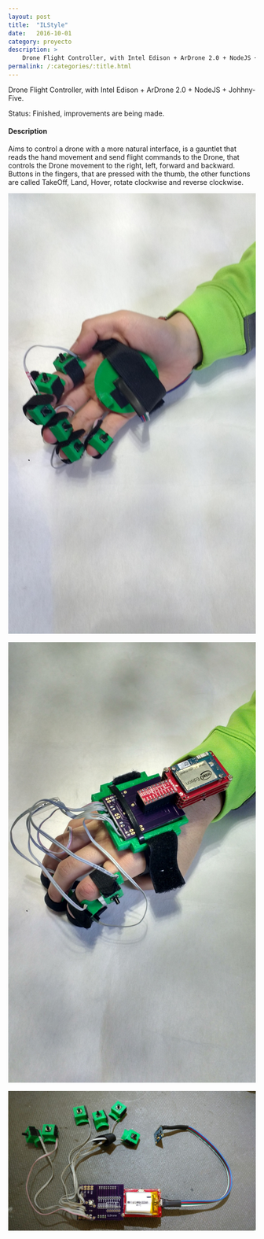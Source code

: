```yaml
---
layout: post
title:  "ILStyle"
date:   2016-10-01
category: proyecto
description: >
    Drone Flight Controller, with Intel Edison + ArDrone 2.0 + NodeJS + Johhny-Five.
permalink: /:categories/:title.html
---
```


Drone Flight Controller, with Intel Edison + ArDrone 2.0 + NodeJS + Johhny-Five.

Status: Finished, improvements are being made.

#### Description

Aims to control a drone with a more natural interface, is a gauntlet that reads the hand movement and send flight commands to the Drone, that controls the Drone movement to the right, left, forward and backward. Buttons in the fingers, that are pressed with the thumb, the other functions are called TakeOff, Land, Hover, rotate clockwise and reverse clockwise.

![Control gauntlet](/assets/img/projects-bonnie/gauntlet-back.jpg)

![Control gauntlet](/assets/img/projects-bonnie/gauntlet-front.jpg)

![Hardware](/assets/img/projects-bonnie/drone-controller-hardware.jpg)